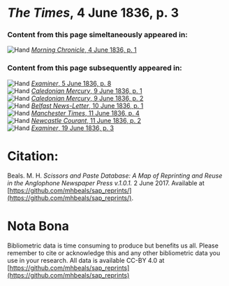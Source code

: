 # *The Times*, 4 June 1836, p. 3  
  
### Content from this page simeltaneously appeared in:  
![Hand](http://scissorsandpaste.net/wp-content/uploads/2017/06/smallhandpointer.png) [*Morning Chronicle*, 4 June 1836, p. 1](https://mhbeals.github.io/sap_html/Morning-Chronicle/Morning-Chronicle-4-June-1836-p-1)  
  
### Content from this page subsequently appeared in:  
![Hand](http://scissorsandpaste.net/wp-content/uploads/2017/06/smallhandpointer.png) [*Examiner*, 5 June 1836, p. 8](https://mhbeals.github.io/sap_html/Examiner/Examiner-5-June-1836-p-8)  
![Hand](http://scissorsandpaste.net/wp-content/uploads/2017/06/smallhandpointer.png) [*Caledonian Mercury*, 9 June 1836, p. 1](https://mhbeals.github.io/sap_html/Caledonian-Mercury/Caledonian-Mercury-9-June-1836-p-1)  
![Hand](http://scissorsandpaste.net/wp-content/uploads/2017/06/smallhandpointer.png) [*Caledonian Mercury*, 9 June 1836, p. 2](https://mhbeals.github.io/sap_html/Caledonian-Mercury/Caledonian-Mercury-9-June-1836-p-2)  
![Hand](http://scissorsandpaste.net/wp-content/uploads/2017/06/smallhandpointer.png) [*Belfast News-Letter*, 10 June 1836, p. 1](https://mhbeals.github.io/sap_html/Belfast-News-Letter/Belfast-News-Letter-10-June-1836-p-1)  
![Hand](http://scissorsandpaste.net/wp-content/uploads/2017/06/smallhandpointer.png) [*Manchester Times*, 11 June 1836, p. 4](https://mhbeals.github.io/sap_html/Manchester-Times/Manchester-Times-11-June-1836-p-4)  
![Hand](http://scissorsandpaste.net/wp-content/uploads/2017/06/smallhandpointer.png) [*Newcastle Courant*, 11 June 1836, p. 2](https://mhbeals.github.io/sap_html/Newcastle-Courant/Newcastle-Courant-11-June-1836-p-2)  
![Hand](http://scissorsandpaste.net/wp-content/uploads/2017/06/smallhandpointer.png) [*Examiner*, 19 June 1836, p. 3](https://mhbeals.github.io/sap_html/Examiner/Examiner-19-June-1836-p-3)  


# Citation: 

Beals. M. H. *Scissors and Paste Database: A Map of Reprinting and Reuse in the Anglophone Newspaper Press v.1.0.1.* 2 June 2017. Available at [https://github.com/mhbeals/sap_reprints/](https://github.com/mhbeals/sap_reprints/). 

# Nota Bona

Bibliometric data is time consuming to produce but benefits us all. Please remember to cite or acknowledge this and any other bibliometric data you use in your research. All data is available CC-BY 4.0 at [https://github.com/mhbeals/sap_reprints](https://github.com/mhbeals/sap_reprints)